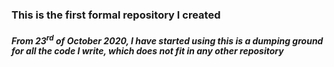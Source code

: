 ### This is the first formal repository I created

##### From 23<sup>rd</sup> of October 2020, I have started using this is a _*dumping ground*_ for all the code I write, which does not fit in any other repository
